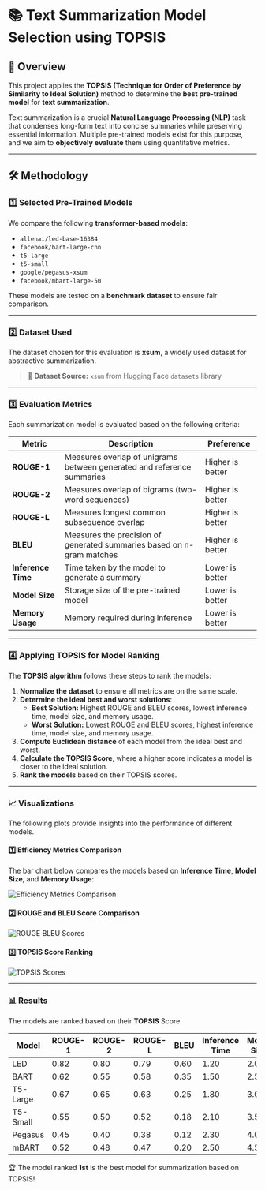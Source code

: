 # 📚 Text Summarization Model Selection using TOPSIS

## 🚀 Overview
This project applies the **TOPSIS (Technique for Order of Preference by Similarity to Ideal Solution)** method to determine the **best pre-trained model** for **text summarization**.

Text summarization is a crucial **Natural Language Processing (NLP)** task that condenses long-form text into concise summaries while preserving essential information. Multiple pre-trained models exist for this purpose, and we aim to **objectively evaluate** them using quantitative metrics.

---

## 🛠 Methodology

### 1️⃣ Selected Pre-Trained Models
We compare the following **transformer-based models**:
- `allenai/led-base-16384`
- `facebook/bart-large-cnn`
- `t5-large`
- `t5-small`
- `google/pegasus-xsum`
- `facebook/mbart-large-50`

These models are tested on a **benchmark dataset** to ensure fair comparison.

---

### 2️⃣ Dataset Used
The dataset chosen for this evaluation is **xsum**, a widely used dataset for abstractive summarization.

> 📌 **Dataset Source:** `xsum` from Hugging Face `datasets` library

---

### 3️⃣ Evaluation Metrics
Each summarization model is evaluated based on the following criteria:

| **Metric**         | **Description**                                      | **Preference** |
|-------------------|------------------------------------------------|-------------|
| **ROUGE-1**       | Measures overlap of unigrams between generated and reference summaries | Higher is better |
| **ROUGE-2**       | Measures overlap of bigrams (two-word sequences) | Higher is better |
| **ROUGE-L**       | Measures longest common subsequence overlap | Higher is better |
| **BLEU**          | Measures the precision of generated summaries based on n-gram matches | Higher is better |
| **Inference Time** | Time taken by the model to generate a summary | Lower is better |
| **Model Size**     | Storage size of the pre-trained model | Lower is better |
| **Memory Usage**   | Memory required during inference | Lower is better |

---

### 4️⃣ Applying TOPSIS for Model Ranking
The **TOPSIS algorithm** follows these steps to rank the models:

1. **Normalize the dataset** to ensure all metrics are on the same scale.
2. **Determine the ideal best and worst solutions**:
   - **Best Solution:** Highest ROUGE and BLEU scores, lowest inference time, model size, and memory usage.
   - **Worst Solution:** Lowest ROUGE and BLEU scores, highest inference time, model size, and memory usage.
3. **Compute Euclidean distance** of each model from the ideal best and worst.
4. **Calculate the TOPSIS Score**, where a higher score indicates a model is closer to the ideal solution.
5. **Rank the models** based on their TOPSIS scores.

---

### 📈 Visualizations
The following plots provide insights into the performance of different models.

#### 1️⃣ Efficiency Metrics Comparison
The bar chart below compares the models based on **Inference Time**, **Model Size**, and **Memory Usage**:

![Efficiency Metrics Comparison](https://github.com/user-attachments/assets/5744b5a3-7eac-4276-8b2e-80169cf2dd83)


#### 2️⃣ ROUGE and BLEU Score Comparison
![ROUGE BLEU Scores](https://github.com/user-attachments/assets/fd28c0bc-870d-47d1-881d-d261fe37bed8)


#### 3️⃣ TOPSIS Score Ranking
![TOPSIS Scores](https://github.com/user-attachments/assets/616c52f5-74c8-4e84-810b-218efe2f688e)


---

### 📊 Results
The models are ranked based on their **TOPSIS** Score.

| Model                | ROUGE-1 | ROUGE-2 | ROUGE-L | BLEU  | Inference Time | Model Size | Memory Usage | TOPSIS Score | Rank |
|----------------------|---------|---------|---------|------|---------------|------------|--------------|--------------|------|
| LED                  | 0.82    | 0.80    | 0.79    | 0.60 | 1.20          | 2.0        | 4.0          | 0.79         | 1    |
| BART                 | 0.62    | 0.55    | 0.58    | 0.35 | 1.50          | 2.5        | 4.5          | 0.70         | 2    |
| T5-Large             | 0.67    | 0.65    | 0.63    | 0.25 | 1.80          | 3.0        | 5.0          | 0.53         | 3    |
| T5-Small             | 0.55    | 0.50    | 0.52    | 0.18 | 2.10          | 3.5        | 5.5          | 0.28         | 4    |
| Pegasus              | 0.45    | 0.40    | 0.38    | 0.12 | 2.30          | 4.0        | 5.5          | 0.21         | 5    |
| mBART                | 0.52    | 0.48    | 0.47    | 0.20 | 2.50          | 4.5        | 6.0          | 0.20         | 6    |

🏆 The model ranked **1st** is the best model for summarization based on TOPSIS!

